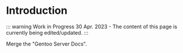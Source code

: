 # Introduction

::: warning Work in Progress
30 Apr. 2023 - The content of this page is currently being edited/updated.
:::

Merge the "Gentoo Server Docs". 
